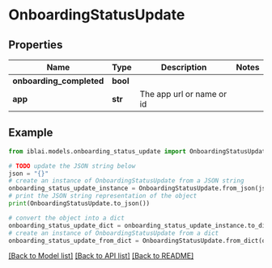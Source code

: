 # OnboardingStatusUpdate


## Properties

Name | Type | Description | Notes
------------ | ------------- | ------------- | -------------
**onboarding_completed** | **bool** |  | 
**app** | **str** | The app url or name or id | 

## Example

```python
from iblai.models.onboarding_status_update import OnboardingStatusUpdate

# TODO update the JSON string below
json = "{}"
# create an instance of OnboardingStatusUpdate from a JSON string
onboarding_status_update_instance = OnboardingStatusUpdate.from_json(json)
# print the JSON string representation of the object
print(OnboardingStatusUpdate.to_json())

# convert the object into a dict
onboarding_status_update_dict = onboarding_status_update_instance.to_dict()
# create an instance of OnboardingStatusUpdate from a dict
onboarding_status_update_from_dict = OnboardingStatusUpdate.from_dict(onboarding_status_update_dict)
```
[[Back to Model list]](../README.md#documentation-for-models) [[Back to API list]](../README.md#documentation-for-api-endpoints) [[Back to README]](../README.md)


